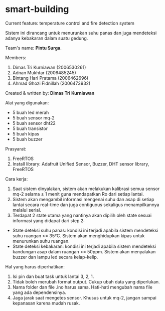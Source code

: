 # smart-building
Current feature: temperature control and fire detection system

Sistem ini dirancang untuk menurunkan suhu panas dan juga mendeteksi adanya kebakaran dalam suatu gedung.

Team's name: **Pintu Surga**.

Members:
1. Dimas Tri Kurniawan (2006530261)
2. Adnan Mukhtar (2006485245)
3. Bintang Hari Pratama (2006462696)
4. Ahmad Ghozi Fidnillah (2006473932)

Created & written by: **Dimas Tri Kurniawan**

Alat yang digunakan:
- 5 buah led merah
- 5 buah sensor mq-2
- 5 buah sensor dht22
- 5 buah transistor
- 5 buah kipas
- 5 buah buzzer

Prasyarat:
1. FreeRTOS
2. Install library: Adafruit Unified Sensor, Buzzer, DHT sensor library, FreeRTOS

Cara kerja:
1. Saat sistem dinyalakan, sistem akan melakukan kalibrasi semua sensor mq-2 selama ± 1 menit guna mendapatkan Ro dari setiap lantai.
2. Sistem akan mengambil informasi mengenai suhu dan asap di setiap lantai secara real-time dan juga contiguous sekaligus menampilkannya melalui serial.
3. Terdapat 2 state utama yang nantinya akan dipilih oleh state sesuai informasi yang didapat dari step 2:
- State deteksi suhu panas: kondisi ini terjadi apabila sistem mendeteksi suhu ruangan >= 35°C. Sistem akan menghidupkan kipas untuk menurunkan suhu ruangan.
- State deteksi kebakaran: kondisi ini terjadi apabila sistem mendeteksi kandungan asap dalam ruangan >= 50ppm. Sistem akan menyalakan buzzer dan lampu led secara kelap-kelip.

Hal yang harus diperhatikan:
1. Isi pin dan buat task untuk lantai 3, 2, 1.
2. Tidak boleh merubah format output. Cukup ubah data yang diperlukan.
3. Nama folder dan file .ino harus sama. Hati-hati mengubah nama file yang ada dependensinya.
4. Jaga jarak saat mengetes sensor. Khusus untuk mq-2, jangan sampai kepanasan karena mudah rusak.
